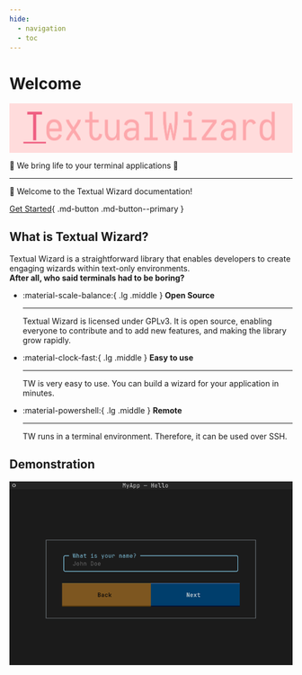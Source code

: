 ```yaml
---
hide:
  - navigation
  - toc
---
```


# Welcome

<img width="1000px" align="center" src="https://raw.githubusercontent.com/SkwalExe/textual-wizard/main/assets/logo.png">
<p>💠 We bring life to your terminal applications 💠</p>

---

👋 Welcome to the Textual Wizard documentation!

[Get Started](getting-started/index.md){ .md-button .md-button--primary }

## What is Textual Wizard?

Textual Wizard is a straightforward library that enables developers to create engaging wizards within text-only environments.
<br>
**After all, who said terminals had to be boring?**

<div class="grid cards" markdown>

-   :material-scale-balance:{ .lg .middle } __Open Source__

    ---

    Textual Wizard is licensed under GPLv3. It is open source, enabling everyone to contribute and to add new features, and making the library grow rapidly.

-   :material-clock-fast:{ .lg .middle } __Easy to use__

    ---

    TW is very easy to use. You can build a wizard for your application in minutes.

-   :material-powershell:{ .lg .middle } __Remote__

    ---

    TW runs in a terminal environment. Therefore, it can be used over SSH.
</div>


## Demonstration

![Demo gif](demo.gif)
